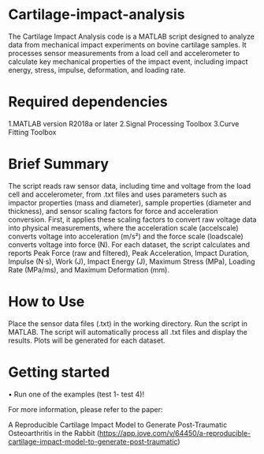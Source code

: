 # Cartilage-impact-analysis
The Cartilage Impact Analysis code is a MATLAB script designed to analyze data from mechanical impact experiments on bovine cartilage samples. It processes sensor measurements from a load cell and accelerometer to calculate key mechanical properties of the impact event, including impact energy, stress, impulse, deformation, and loading rate.

# Required dependencies
1.MATLAB version R2018a or later
2.Signal Processing Toolbox 
3.Curve Fitting Toolbox

# Brief Summary
The script reads raw sensor data, including time and voltage from the load cell and accelerometer, from .txt files and uses parameters such as impactor properties (mass and diameter), sample properties (diameter and thickness), and sensor scaling factors for force and acceleration conversion. First, it applies these scaling factors to convert raw voltage data into physical measurements, where the acceleration scale (accelscale) converts voltage into acceleration (m/s²) and the force scale (loadscale) converts voltage into force (N). For each dataset, the script calculates and reports Peak Force (raw and filtered), Peak Acceleration, Impact Duration, Impulse (N·s), Work (J), Impact Energy (J), Maximum Stress (MPa), Loading Rate (MPa/ms), and Maximum Deformation (mm). 
 
# How to Use
Place the sensor data files (.txt) in the working directory. Run the script in MATLAB. The script will automatically process all .txt files and display the results. Plots will be generated for each dataset.

# Getting started 
•	Run one of the examples (test 1- test 4)!

For more information, please refer to the paper:

A Reproducible Cartilage Impact Model to Generate Post-Traumatic Osteoarthritis in the Rabbit (https://app.jove.com/v/64450/a-reproducible-cartilage-impact-model-to-generate-post-traumatic)
